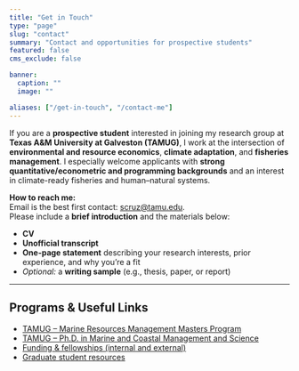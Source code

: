 ```yaml
---
title: "Get in Touch"
type: "page"
slug: "contact"
summary: "Contact and opportunities for prospective students"
featured: false
cms_exclude: false

banner:
  caption: ""
  image: ""

aliases: ["/get-in-touch", "/contact-me"]
---
```


If you are a **prospective student** interested in joining my research group at **Texas A&M University at Galveston (TAMUG)**, I work at the intersection of **environmental and resource economics**, **climate adaptation**, and **fisheries management**. I especially welcome applicants with **strong quantitative/econometric and programming backgrounds** and an interest in climate-ready fisheries and human–natural systems.

**How to reach me:**  
Email is the best first contact: [scruz@tamu.edu](mailto:scruz@tamu.edu).  
Please include a **brief introduction** and the materials below:

- **CV**  
- **Unofficial transcript**  
- **One-page statement** describing your research interests, prior experience, and why you’re a fit  
- *Optional:* a **writing sample** (e.g., thesis, paper, or report)

---
## Programs & Useful Links

- [TAMUG – Marine Resources Management Masters Program](https://marine.tamu.edu/academics/graduate-programs/masters-marine-resource-management.html)
- [TAMUG – Ph.D. in Marine and Coastal Management and Science](https://marine.tamu.edu/academics/graduate-programs/phd-marine-coastal-science.html)
- [Funding & fellowships (internal and external)](https://www.tamug.edu/grad/Incoming-Students/Student-Financial-Support.html)
- [Graduate student resources](https://marine.tamu.edu/campus-resources/index.html)
